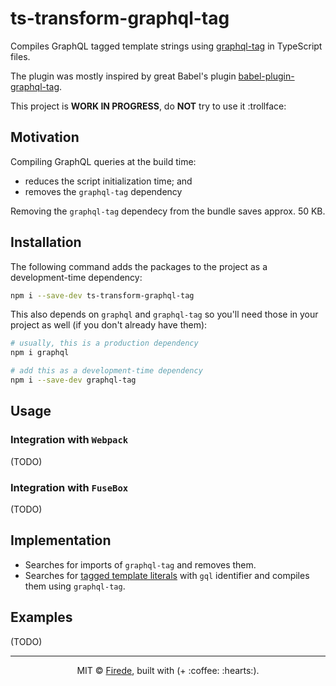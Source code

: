 # ts-transform-graphql-tag

Compiles GraphQL tagged template strings using [graphql-tag](https://github.com/apollographql/graphql-tag) in TypeScript files.

The plugin was mostly inspired by great Babel's plugin [babel-plugin-graphql-tag](https://github.com/gajus/babel-plugin-graphql-tag).

This project is **WORK IN PROGRESS**, do **NOT** try to use it :trollface:

## Motivation

Compiling GraphQL queries at the build time:

* reduces the script initialization time; and
* removes the `graphql-tag` dependency

Removing the `graphql-tag` dependecy from the bundle saves approx. 50 KB.

## Installation

The following command adds the packages to the project as a development-time dependency:

```sh
npm i --save-dev ts-transform-graphql-tag
```

This also depends on `graphql` and `graphql-tag` so you'll need those in your project as well (if you don't already have them):

```sh
# usually, this is a production dependency
npm i graphql

# add this as a development-time dependency
npm i --save-dev graphql-tag
```

## Usage

### Integration with `Webpack`

(TODO)

### Integration with `FuseBox`

(TODO)

## Implementation

* Searches for imports of `graphql-tag` and removes them.
* Searches for [tagged template literals](https://developer.mozilla.org/en/docs/Web/JavaScript/Reference/Template_literals) with `gql` identifier and compiles them using `graphql-tag`.

## Examples

(TODO)

---

<p align="center">MIT &copy; <a href="https://github.com/firede">Firede</a>, built with (+ :coffee: :hearts:).<p>

